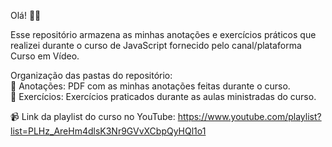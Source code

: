 Olá! 👋🏼


Esse repositório armazena as minhas anotações e exercícios práticos que realizei durante o curso de JavaScript fornecido pelo canal/plataforma Curso em Vídeo.

Organização das pastas do repositório:  
📂 Anotações: PDF com as minhas anotações feitas durante o curso.  
📂 Exercícios: Exercícios praticados durante as aulas ministradas do curso.  

📹 Link da playlist do curso no YouTube: https://www.youtube.com/playlist?list=PLHz_AreHm4dlsK3Nr9GVvXCbpQyHQl1o1
